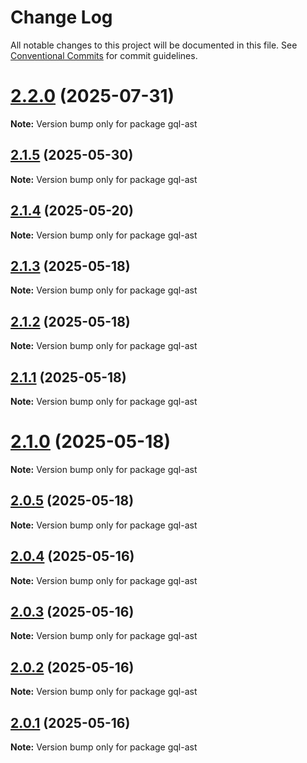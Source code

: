 # Change Log

All notable changes to this project will be documented in this file.
See [Conventional Commits](https://conventionalcommits.org) for commit guidelines.

# [2.2.0](https://github.com/launchql/launchql/compare/gql-ast@2.1.5...gql-ast@2.2.0) (2025-07-31)

**Note:** Version bump only for package gql-ast





## [2.1.5](https://github.com/launchql/launchql/compare/gql-ast@2.1.4...gql-ast@2.1.5) (2025-05-30)

**Note:** Version bump only for package gql-ast





## [2.1.4](https://github.com/launchql/launchql/compare/gql-ast@2.1.3...gql-ast@2.1.4) (2025-05-20)

**Note:** Version bump only for package gql-ast





## [2.1.3](https://github.com/launchql/launchql/compare/gql-ast@2.1.2...gql-ast@2.1.3) (2025-05-18)

**Note:** Version bump only for package gql-ast





## [2.1.2](https://github.com/launchql/launchql/compare/gql-ast@2.1.1...gql-ast@2.1.2) (2025-05-18)

**Note:** Version bump only for package gql-ast





## [2.1.1](https://github.com/launchql/launchql/compare/gql-ast@2.1.0...gql-ast@2.1.1) (2025-05-18)

**Note:** Version bump only for package gql-ast





# [2.1.0](https://github.com/launchql/launchql/compare/gql-ast@2.0.5...gql-ast@2.1.0) (2025-05-18)

**Note:** Version bump only for package gql-ast





## [2.0.5](https://github.com/launchql/launchql/compare/gql-ast@2.0.4...gql-ast@2.0.5) (2025-05-18)

**Note:** Version bump only for package gql-ast





## [2.0.4](https://github.com/launchql/launchql/compare/gql-ast@2.0.3...gql-ast@2.0.4) (2025-05-16)

**Note:** Version bump only for package gql-ast





## [2.0.3](https://github.com/launchql/launchql/compare/gql-ast@2.0.2...gql-ast@2.0.3) (2025-05-16)

**Note:** Version bump only for package gql-ast





## [2.0.2](https://github.com/launchql/launchql/compare/gql-ast@2.0.1...gql-ast@2.0.2) (2025-05-16)

**Note:** Version bump only for package gql-ast





## [2.0.1](https://github.com/launchql/launchql/compare/gql-ast@0.1.10...gql-ast@2.0.1) (2025-05-16)

**Note:** Version bump only for package gql-ast
